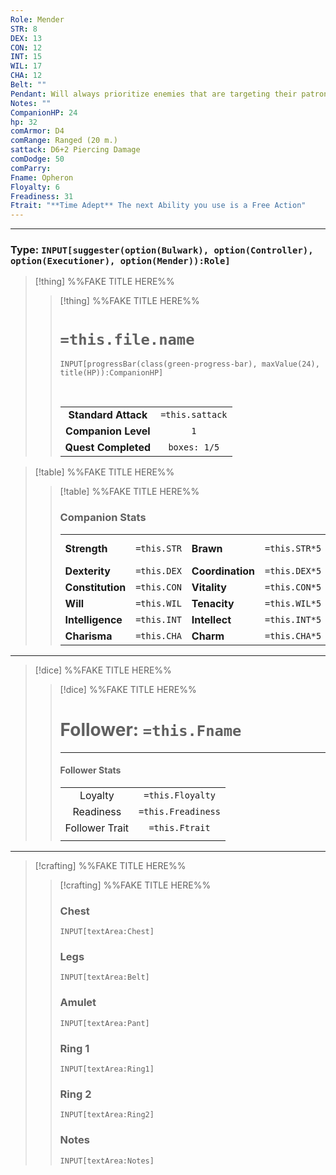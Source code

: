 ```yaml
---
Role: Mender
STR: 8
DEX: 13
CON: 12
INT: 15
WIL: 17
CHA: 12
Belt: ""
Pendant: Will always prioritize enemies that are targeting their patron. In case of doubt, determine randomly.
Notes: ""
CompanionHP: 24
hp: 32
comArmor: D4
comRange: Ranged (20 m.)
sattack: D6+2 Piercing Damage
comDodge: 50
comParry: 
Fname: Opheron
Floyalty: 6
Freadiness: 31
Ftrait: "**Time Adept** The next Ability you use is a Free Action"
---
```

---
### Type: `INPUT[suggester(option(Bulwark), option(Controller), option(Executioner), option(Mender)):Role]`


>[!thing] %%FAKE TITLE HERE%%
>>[!thing] %%FAKE TITLE HERE%%
>> # `=this.file.name`
>>```meta-bind
>>INPUT[progressBar(class(green-progress-bar), maxValue(24), title(HP)):CompanionHP]
>>```
>>
>>&nbsp;
>>
>>||  |
>>| :-: | :-: |
>>|**Standard Attack**|`=this.sattack`|
>>| **Companion Level** | `1`   |
>>|**Quest Completed**|`boxes: 1/5`|





>[!table] %%FAKE TITLE HERE%%
>>[!table] %%FAKE TITLE HERE%%
>>### Companion Stats
>>|    |   |         |   |  |     |
>>| ---------------- |:---:| ---------------- |:---:|:--------------:|:-----:|
>>| **Strength**     | `=this.STR`  | **Brawn**        | `=this.STR*5`  | **Max Health** |   `=this.hp`   |
>>| **Dexterity**    | `=this.DEX`  | **Coordination** | `=this.DEX*5`  |   **Armor**    |  `=this.comArmor`   |
>>| **Constitution** | `=this.CON`  | **Vitality**     | `=this.CON*5`  |   **Dodge**    |  `=this.comDodge`   |
>>| **Will**         | `=this.WIL`  | **Tenacity**     | `=this.WIL*5`   |   **Range**    | `=this.comRange` |
>>| **Intelligence** | `=this.INT`  | **Intellect**    | `=this.INT*5`  |   **Parry**    |  `=this.comParry`  |
>>| **Charisma**     | `=this.CHA`  | **Charm**        | `=this.CHA*5` |                |       |

---

>[!dice] %%FAKE TITLE HERE%%
>>[!dice] %%FAKE TITLE HERE%%
>># Follower: `=this.Fname`
>>---
>>
>>#### Follower Stats
>>| |    |
>>| :-: | :-: |
>>|Loyalty|`=this.Floyalty`|
>>| Readiness | `=this.Freadiness` |
>>| Follower Trait | `=this.Ftrait` |
>>| | |

---

>[!crafting] %%FAKE TITLE HERE%%
>>[!crafting] %%FAKE TITLE HERE%%
>>### Chest
>>`INPUT[textArea:Chest]`
>>### Legs
>>`INPUT[textArea:Belt]`
>>### Amulet 
>>`INPUT[textArea:Pant]`
>>### Ring 1
>>`INPUT[textArea:Ring1]`
>>### Ring 2
>>`INPUT[textArea:Ring2]`
>>### Notes
>>`INPUT[textArea:Notes]`

